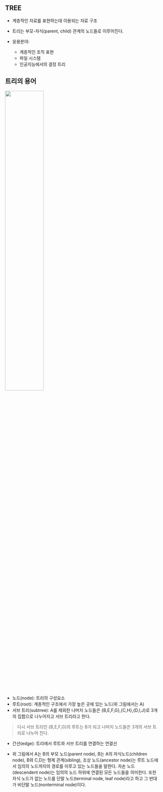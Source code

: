 ## TREE
- 계층적인 자료를 표현하는데 이용되는 자료 구조
- 트리는 부모-자식(parent, child) 관계의 노드들로 이루어진다.

- 응용분야:
    + 계층적인 조직 표현
    + 파일 시스템 
    + 인공지능에서의 결정 트리
## 트리의 용어
<img src=https://user-images.githubusercontent.com/90595291/147114440-881b35d0-d8fe-4251-993a-2c95cd2239e8.png width="50%" hight="50%"> <br>

- 노드(node): 트리의 구성요소 
- 루트(root): 계층적인 구조에서 가장 높은 곳에 있는 노드(위 그림에서는 A)
- 서브 트리(subtree): A를 제외한 나머지 노드들은 {B,E,F,G},{C,H},{D,I,J}로 3개의 집합으로 나누어지고 서브 트리라고 한다. 

>다시 서브 트리인 {B,E,F,G}의 루트는 B가 되고 나머지 노드들은 3개의 서브 트리로 나누어 진다.

- 간선(edge): 트리에서 루트와 서브 트리를 연결하는 연결선

+ 위 그림에서 A는 B의 부모 노드(parent node), B는 A의 자식노드(children node), B와 C,D는 형제 관계(sibling), 조상 노드(ancestor node)는 루트 노드에서 임의의 노드까지의 경로를 이루고 있는 노드들을 말한다. 자손 노드(descendent node)는 임의의 노드 하위에 연결된 모든 노드들을 의미한다. 또한 자식 노드가 없는 노드를 단말 노드(terminal node, leaf node)라고 하고 그 반대가 비단말 노드(nonterminal node)이다.